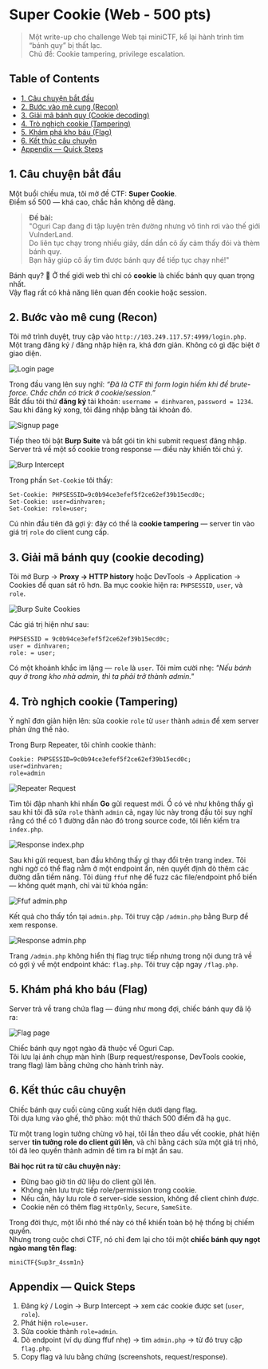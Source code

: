 # Super Cookie (Web - 500 pts)

> Một write-up cho challenge Web tại miniCTF, kể lại hành trình tìm “bánh quy” bị thất lạc.  
> Chủ đề: Cookie tampering, privilege escalation.

## Table of Contents
- [1. Câu chuyện bắt đầu](#1-câu-chuyện-bắt-đầu)
- [2. Bước vào mê cung (Recon)](#2-bước-vào-mê-cung-recon)
- [3. Giải mã bánh quy (Cookie decoding)](#3-giải-mã-bánh-quy-cookie-decoding)
- [4. Trò nghịch cookie (Tampering)](#4-trò-nghịch-cookie-tampering)
- [5. Khám phá kho báu (Flag)](#5-khám-phá-kho-báu-flag)
- [6. Kết thúc câu chuyện](#6-kết-thúc-câu-chuyện)
- [Appendix — Quick Steps](#appendix--quick-steps)

## 1. Câu chuyện bắt đầu

Một buổi chiều mưa, tôi mở đề CTF: **Super Cookie**.  
Điểm số 500 — khá cao, chắc hẳn không dễ dàng.

> **Đề bài:**  
> "Oguri Cap đang đi tập luyện trên đường nhưng vô tình rơi vào thế giới VulnderLand.  
> Do liên tục chạy trong nhiều giây, dần dần cô ấy cảm thấy đói và thèm bánh quy.  
> Bạn hãy giúp cô ấy tìm được bánh quy để tiếp tục chạy nhé!"

Bánh quy? 🤔 Ở thế giới web thì chỉ có **cookie** là chiếc bánh quy quan trọng nhất.  
Vậy flag rất có khả năng liên quan đến cookie hoặc session.

## 2. Bước vào mê cung (Recon)

Tôi mở trình duyệt, truy cập vào `http://103.249.117.57:4999/login.php`.  
Một trang đăng ký / đăng nhập hiện ra, khá đơn giản. Không có gì đặc biệt ở giao diện.  

![Login page](/images/miniCTF/login.png)

Trong đầu vang lên suy nghĩ: *“Đã là CTF thì form login hiếm khi để brute-force. Chắc chắn có trick ở cookie/session.”*  
Bắt đầu tôi thử **đăng ký** tài khoản: `username = dinhvaren`, `password = 1234`. Sau khi đăng ký xong, tôi đăng nhập bằng tài khoản đó.

![Signup page](/images/miniCTF/signup.png)

Tiếp theo tôi bật **Burp Suite** và bắt gói tin khi submit request đăng nhập. Server trả về một số cookie trong response — điều này khiến tôi chú ý.

![Burp Intercept](/images/miniCTF/postLogin.png)

Trong phần `Set-Cookie` tôi thấy:

```
Set-Cookie: PHPSESSID=9c0b94ce3efef5f2ce62ef39b15ecd0c;
Set-Cookie: user=dinhvaren;
Set-Cookie: role=user;
```
Cú nhìn đầu tiên đã gợi ý: đây có thể là **cookie tampering** — server tin vào giá trị `role` do client cung cấp.


## 3. Giải mã bánh quy (cookie decoding)

Tôi mở Burp → **Proxy → HTTP history** hoặc DevTools → Application → Cookies để quan sát rõ hơn. Ba mục cookie hiện ra: `PHPSESSID`, `user`, và `role`.

![Burp Suite Cookies](/images/miniCTF/cookie.png)

Các giá trị hiện như sau:
```
PHPSESSID = 9c0b94ce3efef5f2ce62ef39b15ecd0c;
user = dinhvaren;  
role: = user;  
```

Có một khoảnh khắc im lặng — `role` là `user`. Tôi mỉm cười nhẹ: *"Nếu bánh quy ở trong kho nhà admin, thì ta phải trở thành admin."*
## 4. Trò nghịch cookie (Tampering)

Ý nghĩ đơn giản hiện lên: sửa cookie `role` từ `user` thành `admin` để xem server phản ứng thế nào.

Trong Burp Repeater, tôi chỉnh cookie thành:  
```
Cookie: PHPSESSID=9c0b94ce3efef5f2ce62ef39b15ecd0c;
user=dinhvaren;
role=admin
```
![Repeater Request](/images/miniCTF/setAdmin.png)

Tim tôi đập nhanh khi nhấn **Go** gửi request mới.
Ồ có vẻ như không thấy gì sau khi tôi đã sửa `role` thành `admin` cả, ngay lúc này trong đầu tôi suy nghĩ rằng có thể có 1 đường dẫn nào đó trong source code, tôi liền kiểm tra `index.php`.

![Response index.php](/images/miniCTF/checkIndex.png)

Sau khi gửi request, ban đầu không thấy gì thay đổi trên trang index. Tôi nghi ngờ có thể flag nằm ở một endpoint ẩn, nên quyết định dò thêm các đường dẫn tiềm năng.
Tôi dùng `ffuf` nhẹ để fuzz các file/endpoint phổ biến — không quét mạnh, chỉ vài từ khóa ngắn:

![Ffuf admin.php](/images/miniCTF/Fuzz.png)

Kết quả cho thấy tồn tại `admin.php`. Tôi truy cập `/admin.php` bằng Burp để xem response.

![Response admin.php](/images/miniCTF/requestAdmin.png)

Trang `/admin.php` không hiển thị flag trực tiếp nhưng trong nội dung trả về có gợi ý về một endpoint khác: `flag.php`. Tôi truy cập ngay `/flag.php`.

## 5. Khám phá kho báu (Flag)

Server trả về trang chứa flag — đúng như mong đợi, chiếc bánh quy đã lộ ra:

![Flag page](/images/miniCTF/CTF.png)

Chiếc bánh quy ngọt ngào đã thuộc về Oguri Cap.  
Tôi lưu lại ảnh chụp màn hình (Burp request/response, DevTools cookie, trang flag) làm bằng chứng cho hành trình này.

## 6. Kết thúc câu chuyện

Chiếc bánh quy cuối cùng cũng xuất hiện dưới dạng flag.  
Tôi dựa lưng vào ghế, thở phào: một thử thách 500 điểm đã hạ gục.

Từ một trang login tưởng chừng vô hại, tôi lần theo dấu vết cookie, phát hiện server **tin tưởng role do client gửi lên**, và chỉ bằng cách sửa một giá trị nhỏ, tôi đã leo quyền thành admin để tìm ra bí mật ẩn sau.  

**Bài học rút ra từ câu chuyện này:**
- Đừng bao giờ tin dữ liệu do client gửi lên.  
- Không nên lưu trực tiếp role/permission trong cookie.  
- Nếu cần, hãy lưu role ở server-side session, không để client chỉnh được.  
- Cookie nên có thêm flag `HttpOnly`, `Secure`, `SameSite`.

Trong đời thực, một lỗi nhỏ thế này có thể khiến toàn bộ hệ thống bị chiếm quyền.  
Nhưng trong cuộc chơi CTF, nó chỉ đem lại cho tôi một **chiếc bánh quy ngọt ngào mang tên flag**:
```
miniCTF{Sup3r_4ssm1n}
```

## Appendix — Quick Steps

1. Đăng ký / Login → Burp Intercept → xem các cookie được set (`user`, `role`).  
2. Phát hiện `role=user`.  
3. Sửa cookie thành `role=admin`.  
4. Dò endpoint (ví dụ dùng ffuf nhẹ) → tìm `admin.php` → từ đó truy cập `flag.php`.  
5. Copy flag và lưu bằng chứng (screenshots, request/response).